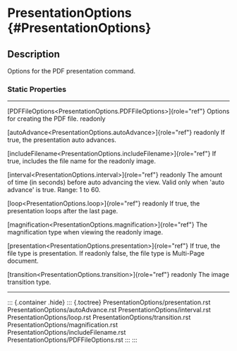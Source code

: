 PresentationOptions {#PresentationOptions}
===================

Description
-----------

Options for the PDF presentation command.

### Static Properties

  ---------------------------------------------------------------------- --------------------------------------------
  [PDFFileOptions\<PresentationOptions.PDFFileOptions\>]{role="ref"}     Options for creating the PDF file.
  readonly                                                               

  [autoAdvance\<PresentationOptions.autoAdvance\>]{role="ref"} readonly  If true, the presentation auto advances.

  [includeFilename\<PresentationOptions.includeFilename\>]{role="ref"}   If true, includes the file name for the
  readonly                                                               image.

  [interval\<PresentationOptions.interval\>]{role="ref"} readonly        The amount of time (in seconds) before auto
                                                                         advancing the view. Valid only when \'auto
                                                                         advance\' is true. Range: 1 to 60.

  [loop\<PresentationOptions.loop\>]{role="ref"} readonly                If true, the presentation loops after the
                                                                         last page.

  [magnification\<PresentationOptions.magnification\>]{role="ref"}       The magnification type when viewing the
  readonly                                                               image.

  [presentation\<PresentationOptions.presentation\>]{role="ref"}         If true, the file type is presentation. If
  readonly                                                               false, the file type is Multi-Page document.

  [transition\<PresentationOptions.transition\>]{role="ref"} readonly    The image transition type.
  ---------------------------------------------------------------------- --------------------------------------------

::: {.container .hide}
::: {.toctree}
PresentationOptions/presentation.rst PresentationOptions/autoAdvance.rst
PresentationOptions/interval.rst PresentationOptions/loop.rst
PresentationOptions/transition.rst PresentationOptions/magnification.rst
PresentationOptions/includeFilename.rst
PresentationOptions/PDFFileOptions.rst
:::
:::
